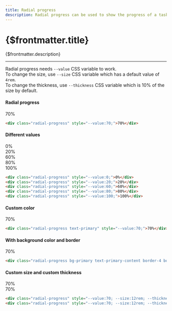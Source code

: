 ```yaml
---
title: Radial progress
description: Radial progress can be used to show the progress of a task or to show the passing of time.
---
```


# {$frontmatter.title}

{$frontmatter.description}

<hr class="border-gray-divider mt-10">

<p>
    Radial progress needs <code>--value</code> CSS variable to work.<br />
    To change the size, use <code>--size</code> CSS variable which has a default value of <code>4rem</code>.<br />
    To change the thickness, use <code>--thickness</code> CSS variable which is 10% of the size by default.
</p>

<h4 class="pt-10">Radial progress</h4>

<div class="h-32 not-prose flex items-center justify-center">
    <div class="radial-progress" style="--value:70;">70%</div>
</div>

```html
<div class="radial-progress" style="--value:70;">70%</div>
```

<h4 class="pt-10">Different values</h4>

<div class="h-32 not-prose flex gap-5 items-center justify-center">
    <div class="radial-progress" style="--value:0;">0%</div>
    <div class="radial-progress" style="--value:20;">20%</div>
    <div class="radial-progress" style="--value:60;">60%</div>
    <div class="radial-progress" style="--value:80;">80%</div>
    <div class="radial-progress" style="--value:100;">100%</div>
</div>

```html
<div class="radial-progress" style="--value:0;">0%</div>
<div class="radial-progress" style="--value:20;">20%</div>
<div class="radial-progress" style="--value:60;">60%</div>
<div class="radial-progress" style="--value:80;">80%</div>
<div class="radial-progress" style="--value:100;">100%</div>
```

<h4 class="pt-10">Custom color</h4>

<div class="h-32 not-prose flex gap-5 items-center justify-center">
    <div class="radial-progress text-primary" style="--value:70;">70%</div>
</div>

```html
<div class="radial-progress text-primary" style="--value:70;">70%</div>
```

<h4 class="pt-10">With background color and border</h4>

<div class="h-32 not-prose flex gap-5 items-center justify-center">
    <div class="radial-progress bg-primary text-primary-content border-4 border-primary" style="--value:70;">70%</div>
</div>

```html
<div class="radial-progress bg-primary text-primary-content border-4 border-primary" style="--value:70;">70%</div>
```

<h4 class="pt-10">Custom size and custom thickness</h4>

<div class="min-h-[12rem] p-4 not-prose flex gap-5 items-center justify-center">
    <div class="radial-progress" style="--value:70; --size:12rem; --thickness: 2px;">70%</div>
    <div class="radial-progress" style="--value:70; --size:12rem; --thickness: 2rem;">70%</div>
</div>

```html
<div class="radial-progress" style="--value:70; --size:12rem; --thickness: 2px;">70%</div>
<div class="radial-progress" style="--value:70; --size:12rem; --thickness: 2rem;">70%</div>
```

